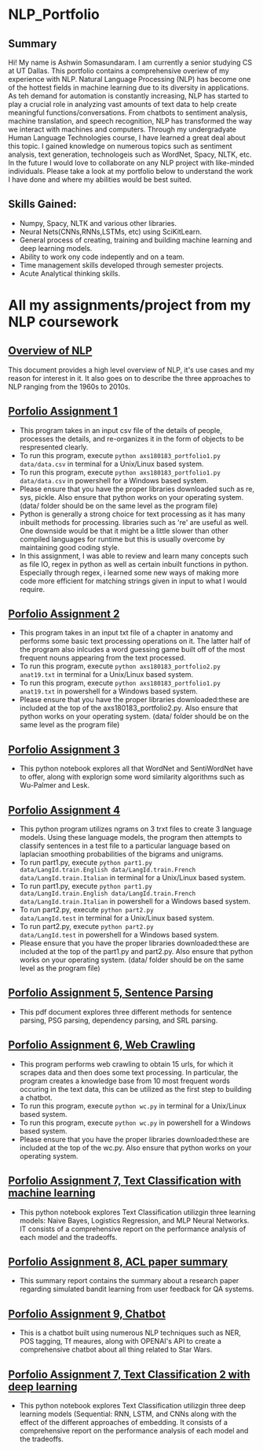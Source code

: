 # NLP_Portfolio 

## Summary
Hi! My name is Ashwin Somasundaram.  I am currently a senior studying CS at UT Dallas. This portfolio contains a comprehensive overiew of my experience with NLP. Natural Language Processing (NLP) has become one of the hottest fields in machine learning due to its diversity in applications. As teh demand for automation is constantly increasing, NLP has started to play a crucial role in analyzing vast amounts of text data to help create meaningful functions/conversations. From chatbots to sentiment analysis, machine translation, and speech recognition, NLP has transformed the way we interact with machines and computers. Through my undergradyate Human Language Technologies course, I have learned a great deal about this topic. I gained knowledge on numerous topics such as sentiment analysis, text generation, technologeis such as WordNet, Spacy, NLTK, etc. In the future I would love to collaborate on any NLP project with like-minded individuals. Please take a look at my portfolio below to  understand the work I have done and where my abilities would be best suited.

## Skills Gained:
- Numpy, Spacy, NLTK and various other libraries. 
- Neural Nets(CNNs,RNNs,LSTMs, etc) using SciKitLearn.
- General process of creating, training and building machine learning and deep learning models.
- Ability to work ony code indepently and on a team.
- Time management skills developed through semester projects.
- Acute Analytical thinking skills.

# All my assignments/project from my NLP coursework

## [Overview of NLP](https://github.com/ashwin-som/NLP_Portfolio/blob/main/Overview_of_NLP.pdf)
This document provides a high level overview of NLP, it's use cases and my reason for interest in it. It also goes on to describe the three approaches to NLP ranging from the 1960s to 2010s.


## [Porfolio Assignment 1](https://github.com/ashwin-som/NLP_Portfolio/blob/main/portfolio1/axs180183_portfolio1.py)
- This program takes in an input csv file of the details of people, processes the details, and re-organizes it in the form of objects to be respresented clearly. 
- To run this program, execute <code>python axs180183_portfolio1.py data/data.csv</code> in terminal for a Unix/Linux based system.
- To run this program, execute <code>python axs180183_portfolio1.py data/data.csv</code> in powershell for a Windows based system.
- Please ensure that you have the proper libraries downloaded such as re, sys, pickle. Also ensure that python works on your operating system. (data/ folder should be on the same level as the program file)
- Python is generally a strong choice for text processing as it has many inbuilt methods for processing. libraries such as 're' are useful as well. One downside would be that it might be a little slower than other compiled languages for runtime but this is usually overcome by maintaining good coding style.
- In this assignment, I was able to review and learn many concepts such as file IO, regex in python as well as certain inbuilt functions in python. Especially through regex, i learned some new ways of making more code more efficient for matching strings given in input to what I would require. 

## [Porfolio Assignment 2](https://github.com/ashwin-som/NLP_Portfolio/blob/main/portfolio2/axs180183_portfolio2.py)
- This program takes in an input txt file of a chapter in anatomy and performs some basic text processing operations on it. The latter half of the program also inlcudes a word guessing game built off of the most frequent nouns appearing from the text processed.
- To run this program, execute <code>python axs180183_portfolio2.py anat19.txt</code> in terminal for a Unix/Linux based system.
- To run this program, execute <code>python axs180183_portfolio1.py anat19.txt</code> in powershell for a Windows based system.
- Please ensure that you have the proper libraries downloaded:these are included at the top of the axs180183_portfolio2.py. Also ensure that python works on your operating system. (data/ folder should be on the same level as the program file)

## [Porfolio Assignment 3](https://github.com/ashwin-som/NLP_Portfolio/blob/main/WordNetAssignment.pdf)
- This python notebook explores all that WordNet and SentiWordNet have to offer, along with explorign some word similarity algorithms such as Wu-Palmer and Lesk.

## [Porfolio Assignment 4](https://github.com/ashwin-som/NLP_Portfolio/tree/main/portfolio3)
- This python program utilizes ngrams on 3 trxt files to create 3 language models. Using these language models, the program then attempts to classify sentences in a test file to a particular language based on laplacian smoothing probabilities of the bigrams and unigrams.
- To run part1.py, execute <code>python part1.py data/LangId.train.English data/LangId.train.French data/LangId.train.Italian</code> in terminal for a Unix/Linux based system.
- To run part1.py, execute <code>python part1.py data/LangId.train.English data/LangId.train.French data/LangId.train.Italian</code> in powershell for a Windows based system.
- To run part2.py, execute <code>python part2.py data/LangId.test</code> in terminal for a Unix/Linux based system.
- To run part2.py, execute <code>python part2.py data/LangId.test</code> in powershell for a Windows based system.
- Please ensure that you have the proper libraries downloaded:these are included at the top of the part1.py and part2.py. Also ensure that python works on your operating system. (data/ folder should be on the same level as the program file)

## [Porfolio Assignment 5, Sentence Parsing](https://github.com/ashwin-som/NLP_Portfolio/blob/main/sentence_parsing.pdf)
- This pdf document explores three different methods for sentence parsing, PSG parsing, dependency parsing, and SRL parsing.

## [Porfolio Assignment 6, Web Crawling](https://github.com/ashwin-som/NLP_Portfolio/blob/main/web_crawling/wc.py)
- This program performs web crawling to obtain 15 urls, for which it scrapes data and then does some text processing. In particular, the program creates a knowledge base from 10 most frequent words occuring in the text data, this can be utilized as the first step to building a chatbot.
- To run this program, execute <code>python wc.py</code> in terminal for a Unix/Linux based system.
- To run this program, execute <code>python wc.py</code> in powershell for a Windows based system.
- Please ensure that you have the proper libraries downloaded:these are included at the top of the wc.py. Also ensure that python works on your operating system. 


## [Porfolio Assignment 7, Text Classification with machine learning](https://github.com/ashwin-som/NLP_Portfolio/blob/main/text_classification.pdf)
- This python notebook explores Text Classification utilizgin three learning models: Naive Bayes, Logistics Regression, and MLP Neural Networks. IT consists of a comprehensive report on the performance analysis of each model and the tradeoffs.

## [Porfolio Assignment 8, ACL paper summary](https://github.com/ashwin-som/NLP_Portfolio/blob/main/ACLPaperSummary.pdf)
- This summary report contains the summary about a research paper regarding simulated bandit learning from user feedback for QA systems. 

## [Porfolio Assignment 9, Chatbot](https://github.com/ashwin-som/NLP_Portfolio/tree/main/chatbot)
- This is a chatbot built using numerous NLP techniques such as NER, POS tagging, Tf meaures, along with OPENAI's API to create a comprehensive chatbot about all thing related to Star Wars. 

## [Porfolio Assignment 7, Text Classification 2 with deep learning](https://github.com/ashwin-som/NLP_Portfolio/blob/main/text_classification_2.pdf)
- This python notebook explores Text Classification utilizgin three deep learning models (Sequential: RNN, LSTM, and CNNs along with the effect of the different approaches of embedding. It consists of a comprehensive report on the performance analysis of each model and the tradeoffs.

